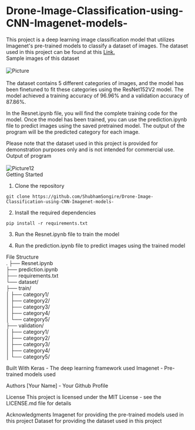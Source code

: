 # Drone-Image-Classification-using-CNN-Imagenet-models-
This project is a deep learning image classification model that utilizes Imagenet's pre-trained models to classify a dataset of images. The dataset used in this project can be found at this <a href="https://drive.google.com/drive/folders/1zglFJPmfcbVIsIg4SwchuR2fLWCZvqjP?usp=sharing"> Link. </a> <br>
Sample images of this dataset <br><br>
![Picture](https://user-images.githubusercontent.com/68246393/157185204-87534206-1da4-4a67-bb45-5a9e74c9c2d5.png) <br><br>
The dataset contains 5 different categories of images, and the model has been finetuned to fit these categories using the ResNet152V2 model. The model achieved a training accuracy of 96.96% and a validation accuracy of 87.86%.

In the Resnet.ipynb file, you will find the complete training code for the model. Once the model has been trained, you can use the prediction.ipynb file to predict images using the saved pretrained model. The output of the program will be the predicted category for each image.

Please note that the dataset used in this project is provided for demonstration purposes only and is not intended for commercial use.<br>
Output of program <br><br>
![Picture12](https://user-images.githubusercontent.com/68246393/157185712-a8b89f4d-2936-4210-843a-c455b753e76a.png) <br>
Getting Started 
1. Clone the repository <br>
``` shell
git clone https://github.com/ShubhamSongire/Drone-Image-Classification-using-CNN-Imagenet-models-
```

2. Install the required dependencies
``` shell
pip install -r requirements.txt
```

3. Run the Resnet.ipynb file to train the model

4. Run the prediction.ipynb file to predict images using the trained model

File Structure <br>
.
├── Resnet.ipynb  <br>
├── prediction.ipynb <br>
├── requirements.txt <br>
└── dataset/ <br>
    ├── train/ <br>
    │   ├── category1/ <br>
    │   ├── category2/<br>
    │   ├── category3/<br>
    │   ├── category4/<br>
    │   └── category5/<br>
    ├── validation/<br>
    │   ├── category1/<br>
    │   ├── category2/<br>
    │   ├── category3/<br>
    │   ├── category4/<br>
    │   └── category5/<br>
    
Built With
Keras - The deep learning framework used
Imagenet - Pre-trained models used

Authors
[Your Name] - Your Github Profile

License
This project is licensed under the MIT License - see the LICENSE.md file for details

Acknowledgments
Imagenet for providing the pre-trained models used in this project
Dataset for providing the dataset used in this project

